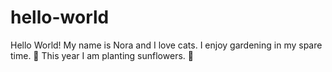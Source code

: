 # hello-world
Hello World! My name is Nora and I love cats. 
I enjoy gardening in my spare time. 🏡 This year I am planting sunflowers. 🌻
